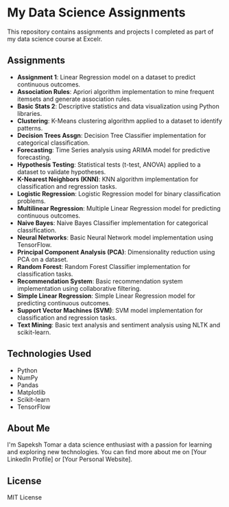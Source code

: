 # My Data Science Assignments

This repository contains assignments and projects I completed as part of my data science course at Excelr.

## Assignments

* **Assignment 1**: Linear Regression model on a dataset to predict continuous outcomes.
* **Association Rules**: Apriori algorithm implementation to mine frequent itemsets and generate association rules.
* **Basic Stats 2**: Descriptive statistics and data visualization using Python libraries.
* **Clustering**: K-Means clustering algorithm applied to a dataset to identify patterns.
* **Decision Trees Assgn**: Decision Tree Classifier implementation for categorical classification.
* **Forecasting**: Time Series analysis using ARIMA model for predictive forecasting.
* **Hypothesis Testing**: Statistical tests (t-test, ANOVA) applied to a dataset to validate hypotheses.
* **K-Nearest Neighbors (KNN)**: KNN algorithm implementation for classification and regression tasks.
* **Logistic Regression**: Logistic Regression model for binary classification problems.
* **Multilinear Regression**: Multiple Linear Regression model for predicting continuous outcomes.
* **Naive Bayes**: Naive Bayes Classifier implementation for categorical classification.
* **Neural Networks**: Basic Neural Network model implementation using TensorFlow.
* **Principal Component Analysis (PCA)**: Dimensionality reduction using PCA on a dataset.
* **Random Forest**: Random Forest Classifier implementation for classification tasks.
* **Recommendation System**: Basic recommendation system implementation using collaborative filtering.
* **Simple Linear Regression**: Simple Linear Regression model for predicting continuous outcomes.
* **Support Vector Machines (SVM)**: SVM model implementation for classification and regression tasks.
* **Text Mining**: Basic text analysis and sentiment analysis using NLTK and scikit-learn.

## Technologies Used

* Python
* NumPy
* Pandas
* Matplotlib
* Scikit-learn
* TensorFlow

## About Me

I'm Sapeksh Tomar a data science enthusiast with a passion for learning and exploring new technologies. You can find more about me on [Your LinkedIn Profile] or [Your Personal Website].

## License

MIT License
